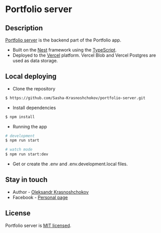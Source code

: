<p align="center">
  <h1>Portfolio server</h1>
</p>

## Description

[Portfolio server](https://github.com/Sasha-Krasnoshchokov/portfolio-server) is the backend part of the Portfolio app.

  * Built on the [Nest](https://github.com/nestjs/nest) framework using the [TypeScript](https://www.typescriptlang.org/).
  * Deployed to the [Vercel](https://vercel.com/docs) platform. Vercel Blob and Vercel Postgres are used as data storage.

## Local deploying
  * Clone the repository
```bash
$ https://github.com/Sasha-Krasnoshchokov/portfolio-server.git
```
  * Install dependencies
```bash
$ npm install
```
  * Running the app

```bash
# development
$ npm run start

# watch mode
$ npm run start:dev
```
  * Get or create the .env and .env.development.local files.

## Stay in touch

- Author - [Oleksandr Krasnoshchokov](portfolio.com)
- Facebook - [Personal page](https://www.facebook.com/oleksandr.krasnoshchokov?locale=uk_UA)

## License

Portfolio server is [MIT licensed](https://en.wikipedia.org/wiki/MIT_License).
